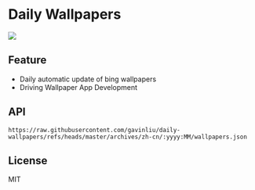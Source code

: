 # Daily Wallpapers
  
![](https://www.bing.com/th?id=OHR.NormandyBeach_ZH-CN9312381737_UHD.jpg)

## Feature

- Daily automatic update of bing wallpapers
- Driving Wallpaper App Development

## API

```
https://raw.githubusercontent.com/gavinliu/daily-wallpapers/refs/heads/master/archives/zh-cn/:yyyy:MM/wallpapers.json
```

## License

MIT
  
